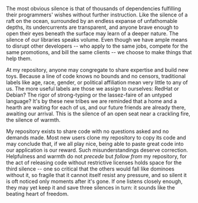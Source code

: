 The most obvious silence is that of thousands of dependencies fulfilling their programmers' wishes without further instruction. Like the silence of a raft on the ocean, surrounded by an endless expanse of unfathomable depths, its undercurrents are transparent, and anyone brave enough to open their eyes beneath the surface may learn of a deeper nature. The silence of our libraries speaks volume. Even though we have ample means to disrupt other developers -- who apply to the same jobs, compete for the same promotions, and bill the same clients -- we choose to make things that help them.

At my repository, anyone may congregate to share expertise and build new toys. Because a line of code knows no bounds and no censors, traditional labels like age, race, gender, or political affiliation mean very little to any of us. The more useful labels are those we assign to ourselves: RedHat or Debian? The rigor of strong-typing or the lassez-faire of an untyped language? It's by these new tribes we are reminded that a home and a hearth are waiting for each of us, and our future friends are already there, awaiting our arrival. This is the silence of an open seat near a crackling fire, the silence of warmth.

My repository exists to share code with no questions asked and no demands made. Most new users clone my repository to copy its code and may conclude that, if we all play nice, being able to paste great code into our application is our reward. Such misunderstandings deserve correction. Helpfulness and warmth do not _precede_ but _follow from_ my repository, for the act of releasing code without restrictive licenses holds space for the third silence -- one so critical that the others would fall like dominoes without it, so fragile that it cannot itself resist any pressure, and so silent it is oft noticed only moments after it's gone. If one listens closely enough, they may yet keep it and save three silences in turn: it sounds like the beating heart of freedom.
